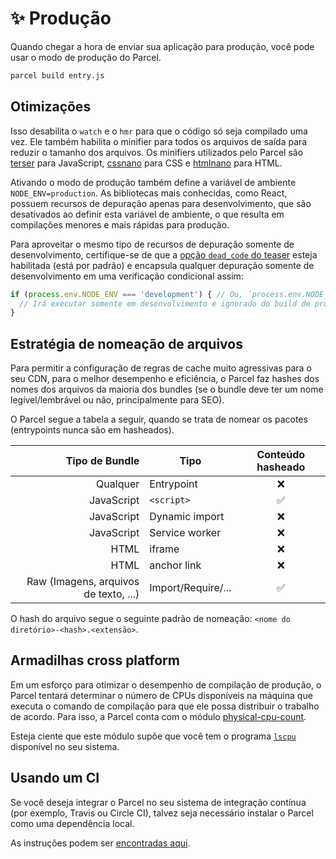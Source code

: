 # ✨ Produção

Quando chegar a hora de enviar sua aplicação para produção, você pode usar o modo de produção do Parcel.

```bash
parcel build entry.js
```

## Otimizações

Isso desabilita o `watch` e o `hmr` para que o código só seja compilado uma vez. Ele também habilita o minifier para todos os arquivos de saída para reduzir o tamanho dos arquivos. Os minifiers utilizados pelo Parcel são [terser](https://github.com/fabiosantoscode/terser) para JavaScript, [cssnano](http://cssnano.co) para CSS e [htmlnano](https://github.com/posthtml/htmlnano) para HTML.

Ativando o modo de produção também define a variável de ambiente `NODE_ENV=production`. As bibliotecas mais conhecidas, como React, possuem recursos de depuração apenas para desenvolvimento, que são desativados ao definir esta variável de ambiente, o que resulta em compilações menores e mais rápidas para produção.

Para aproveitar o mesmo tipo de recursos de depuração somente de desenvolvimento, certifique-se de que a [opção `dead_code` do teaser](https://github.com/terser-js/terser#compress-options) esteja habilitada (está por padrão) e encapsula qualquer depuração somente de desenvolvimento em uma verificação condicional assim:

```js
if (process.env.NODE_ENV === 'development') { // Ou, `process.env.NODE_ENV !== 'production'`
  // Irá executar somente em desenvolvimento e ignorado do build de produção.
}
```

## Estratégia de nomeação de arquivos

Para permitir a configuração de regras de cache muito agressivas para o seu CDN, para o melhor desempenho e eficiência, o Parcel faz hashes dos nomes dos arquivos da maioria dos bundles (se o bundle deve ter um nome legível/lembrável ou não, principalmente para SEO).

O Parcel segue a tabela a seguir, quando se trata de nomear os pacotes (entrypoints nunca são em hasheados).

|                        Tipo de Bundle | Tipo               | Conteúdo hasheado |
| ------------------------------------: | ------------------ | :----------------: |
|                              Qualquer | Entrypoint         |         ❌         |
|                            JavaScript | `<script>`         |         ✅        |
|                            JavaScript | Dynamic import     |         ❌         |
|                            JavaScript | Service worker     |         ❌         |
|                                  HTML | iframe             |         ❌         |
|                                  HTML | anchor link        |         ❌         |
| Raw (Imagens, arquivos de texto, ...) | Import/Require/... |         ✅        |

O hash do arquivo segue o seguinte padrão de nomeação: `<nome do diretório>-<hash>.<extensão>`.

## Armadilhas cross platform

Em um esforço para otimizar o desempenho de compilação de produção, o Parcel tentará determinar o número de CPUs disponíveis na máquina que executa o comando de compilação para que ele possa distribuir o trabalho de acordo. Para isso, a Parcel conta com o módulo [physical-cpu-count](https://www.npmjs.com/package/physical-cpu-count).

Esteja ciente que este módulo supõe que você tem o programa [`lscpu`](http://manpages.courier-mta.org/htmlman1/lscpu.1.html) disponível no seu sistema.

## Usando um CI

Se você deseja integrar o Parcel no seu sistema de integração contínua (por exemplo, Travis ou Circle CI), talvez seja necessário instalar o Parcel como uma dependência local.

As instruções podem ser [encontradas aqui](getting_started.html#adicionando-parcel-ao-seu-projeto).
